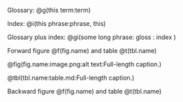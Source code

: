 Glossary: @g(this term:term)

Index: @i(this phrase:phrase, this)

Glossary plus index: @gi(some long phrase: gloss : index  )

Forward figure @f(fig.name) and table @t(tbl.name)

@fig(fig.name:image.png:alt text:Full-length caption.)

@tbl(tbl.name:table.md:Full-length caption.)

Backward figure @f(fig.name) and table @t(tbl.name)
